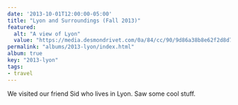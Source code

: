 ```yaml
---
date: '2013-10-01T12:00:00-05:00'
title: "Lyon and Surroundings (Fall 2013)"
featured:
  alt: "A view of Lyon"
  value: "https://media.desmondrivet.com/0a/84/cc/90/9d86a38b8e62f2d8d7b2cea0945edfd41ea49fa9e8b1832e0769f894.jpg"
permalink: "albums/2013-lyon/index.html"
album: true
key: "2013-lyon"
tags:
- travel
---
```


We visited our friend Sid who lives in Lyon.  Saw some cool stuff.
